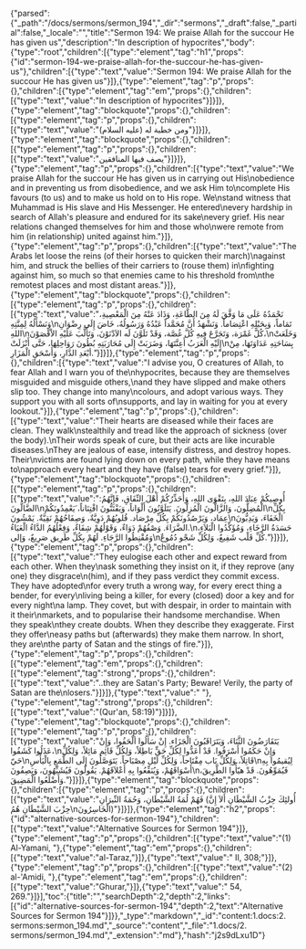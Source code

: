 {"parsed":{"_path":"/docs/sermons/sermon_194","_dir":"sermons","_draft":false,"_partial":false,"_locale":"","title":"Sermon 194:  We praise Allah for the succour He has given us","description":"In description of hypocrites","body":{"type":"root","children":[{"type":"element","tag":"h1","props":{"id":"sermon-194-we-praise-allah-for-the-succour-he-has-given-us"},"children":[{"type":"text","value":"Sermon 194:  We praise Allah for the succour He has given us"}]},{"type":"element","tag":"p","props":{},"children":[{"type":"element","tag":"em","props":{},"children":[{"type":"text","value":"In description of hypocrites"}]}]},{"type":"element","tag":"blockquote","props":{},"children":[{"type":"element","tag":"p","props":{},"children":[{"type":"text","value":"ومن خطبة له (عليه السلام)"}]}]},{"type":"element","tag":"blockquote","props":{},"children":[{"type":"element","tag":"p","props":{},"children":[{"type":"text","value":"يصف فيها المنافقين"}]}]},{"type":"element","tag":"p","props":{},"children":[{"type":"text","value":"We praise Allah for the succour He has given us in carrying out His\nobedience and in preventing us from disobedience, and we ask Him to\ncomplete His favours (to us) and to make us hold on to His rope. We\nstand witness that Muhammad is His slave and His Messenger. He entered\nevery hardship in search of Allah's pleasure and endured for its sake\nevery grief. His near relations changed themselves for him and those who\nwere remote from him (in relationship) united against him."}]},{"type":"element","tag":"p","props":{},"children":[{"type":"text","value":"The Arabs let loose the reins (of their horses to quicken their march)\nagainst him, and struck the bellies of their carriers to (rouse them) in\nfighting against him, so much so that enemies came to his threshold from\nthe remotest places and most distant areas."}]},{"type":"element","tag":"blockquote","props":{},"children":[{"type":"element","tag":"p","props":{},"children":[{"type":"text","value":"نَحْمَدُهُ عَلَى مَا وَفَّقَ لَهُ مِنَ الطَّاعَةِ، وَذَادَ عَنْهُ مِنَ الْمَعْصِيةِ، وَنَسْأَلُهُ لِمِنَّتِهِ\nتَمَاماً، وَبِحَبْلِهِ اعْتِصَاماً. وَنَشْهَدُ أَنَّ مُحَمَّداً عَبْدُهُ وَرَسُولُهُ، خَاضَ إِلَى رِضْوَانِ اللهِ\nكُلَّ غَمْرَة، وَتَجَرَّعَ فِيهِ كُلَّ غُصَّة، وَقَدْ تَلَوَّنَ لَه الاَدْنَوْنَ، وَتَأَلَّبَ عَلَيْهِ الاْقْصَوْنَ،\nوَخَلَعَتْ إِلَيْهِ الْعَرَبُ أَعِنَّتَهَا، وَضَرَبَتْ إِلَى مُحَارَبَتِهِ بُطُونَ رَوَاحِلِهَا، حَتَّى أَنْزَلَتْ\nبِسَاحَتِهِ عَدَاوَتَهَا، مِنْ أبْعَدِ الدَّارِ، وَأَسْحَقِ الْمَزَارِ."}]}]},{"type":"element","tag":"p","props":{},"children":[{"type":"text","value":"I advise you, O creatures of Allah, to fear Allah and I warn you of the\nhypocrites, because they are themselves misguided and misguide others,\nand they have slipped and make others slip too. They change into many\ncolours, and adopt various ways. They support you with all sorts of\nsupports, and lay in waiting for you at every lookout."}]},{"type":"element","tag":"p","props":{},"children":[{"type":"text","value":"Their hearts are diseased while their faces are clean. They walk\nstealthily and tread like the approach of sickness (over the body).\nTheir words speak of cure, but their acts are like incurable diseases.\nThey are jealous of ease, intensify distress, and destroy hopes. Their\nvictims are found lying down on every path, while they have means to\napproach every heart and they have (false) tears for every grief."}]},{"type":"element","tag":"blockquote","props":{},"children":[{"type":"element","tag":"p","props":{},"children":[{"type":"text","value":"أُوصِيكُمْ عِبَادَ اللهِ، بِتَقْوَى اللهِ، وَأُحَذِّرُكُمْ أَهْلَ النِّفَاقِ، فَإِنَّهُمُ: الضَّالُّونَ\nالْمُضِلُّونَ، وَالزَّالُّونَ الْمُزِلُّونَ. يَتَلَوَّنُونَ أَلْوَاناً، وَيَفْتَنُّونَ افْتِنَاناً، َيَعْمِدُونَكُمْ\nبِكُلِّ عِمَاد، وَيَرْصُدُونَكُمْ بِكُلِّ مِرْصَاد. قُلوبُهُمْ دَوِيَّةٌ، وَصِفَاحُهُمْ نَقِيَّةٌ. يَمْشُونَ\nالْخَفَاءَ، وَيَدِبُّونَ الضَّرَاءَ. وَصْفُهُمْ دَوَاءٌ، وَقَوْلُهُمْ شِفَاءٌ، وَفِعْلُهُمُ الدَّاءُ الْعَيَاءُ.\nحَسَدَةُ الرَّخَاءِ، وَمُؤَكِّدُوا الْبَلاَءِ، وَمُقْنِطُوا الرَّجَاءِ. لَهُمْ بِكُلِّ طَرِيق صَرِيعٌ، وَإلى\nكُلِّ قَلْب شَفِيعٌ، وَلِكُلِّ شَجْو دُمُوعٌ."}]}]},{"type":"element","tag":"p","props":{},"children":[{"type":"text","value":"They eulogise each other and expect reward from each other. When they\nask something they insist on it, if they reprove (any one) they disgrace\n(him), and if they pass verdict they commit excess. They have adopted\nfor every truth a wrong way, for every erect thing a bender, for every\nliving being a killer, for every (closed) door a key and for every night\na lamp. They covet, but with despair, in order to maintain with it their\nmarkets, and to popularise their handsome merchandise. When they speak\nthey create doubts. When they describe they exaggerate. First they offer\neasy paths but (afterwards) they make them narrow. In short, they are\nthe party of Satan and the stings of fire."}]},{"type":"element","tag":"p","props":{},"children":[{"type":"element","tag":"em","props":{},"children":[{"type":"element","tag":"strong","props":{},"children":[{"type":"text","value":"..they are Satan's Party; Beware! Verily, the party of Satan are the\nlosers."}]}]},{"type":"text","value":" "},{"type":"element","tag":"strong","props":{},"children":[{"type":"text","value":"(Qur'an, 58:19)"}]}]},{"type":"element","tag":"blockquote","props":{},"children":[{"type":"element","tag":"p","props":{},"children":[{"type":"text","value":"يَتَقَارَضُونَ الثَّنَاءَ، وَيَتَرَاقَبُونَ الْجَزَاء. إِنْ سَأَلُوا ألْحَفُوا، وَإِنْ عَذَلُوا كَشَفُوا،\nوَإِنْ حَكَمُوا أَسْرَفُوا. قَدْ أَعَدُّوا لِكُلِّ حَقٍّ بَاطِلاً، وَلِكُلِّ قَائِم مَائِلاً، وَلِكُلِّ حَيّ\nقَاتِلاً، وَلِكُلِّ بَاب مِفْتَاحاً، وَلِكُلِّ لَيْل مِصْبَاحاً. يَتَوَصَّلُونَ إِلَى الطَّمَعِ بِالْيَأْسِ\nلِيُقيمُوا بِهِ أَسْوَاقَهُمْ، وَيُنَفِّعُوا بِهِ أَعْلاَقَهُمْ. يَقُولُونَ فَيُشَبِّهُونَ، وَيَصِفُونَ\nفَيُمَوِّهُونَ. قَدْ هيّأُوا الطَّرِيقَ، وَأَضْلَعُوا الْمَضِيقَ."}]}]},{"type":"element","tag":"blockquote","props":{},"children":[{"type":"element","tag":"p","props":{},"children":[{"type":"text","value":"فَهُمْ لُمَةُ الشَّيْطَانِ، وَحُمَةُ النِّيرَانِ (أُولئِكَ حِزْبُ الشَّيْطَانِ أَلاَ إِنَّ حِزْبَ الشَّيْطَانِ هُمُ\nالْخَاسِرُونَ)"}]}]},{"type":"element","tag":"h2","props":{"id":"alternative-sources-for-sermon-194"},"children":[{"type":"text","value":"Alternative Sources for Sermon 194"}]},{"type":"element","tag":"p","props":{},"children":[{"type":"text","value":"(1) Al-Yamani, "},{"type":"element","tag":"em","props":{},"children":[{"type":"text","value":"al-Taraz,"}]},{"type":"text","value":" II, 308;"}]},{"type":"element","tag":"p","props":{},"children":[{"type":"text","value":"(2) al-'Amidi, "},{"type":"element","tag":"em","props":{},"children":[{"type":"text","value":"Ghurar,"}]},{"type":"text","value":" 54, 269."}]}],"toc":{"title":"","searchDepth":2,"depth":2,"links":[{"id":"alternative-sources-for-sermon-194","depth":2,"text":"Alternative Sources for Sermon 194"}]}},"_type":"markdown","_id":"content:1.docs:2. sermons:sermon_194.md","_source":"content","_file":"1.docs/2. sermons/sermon_194.md","_extension":"md"},"hash":"j2s9dLxu1D"}